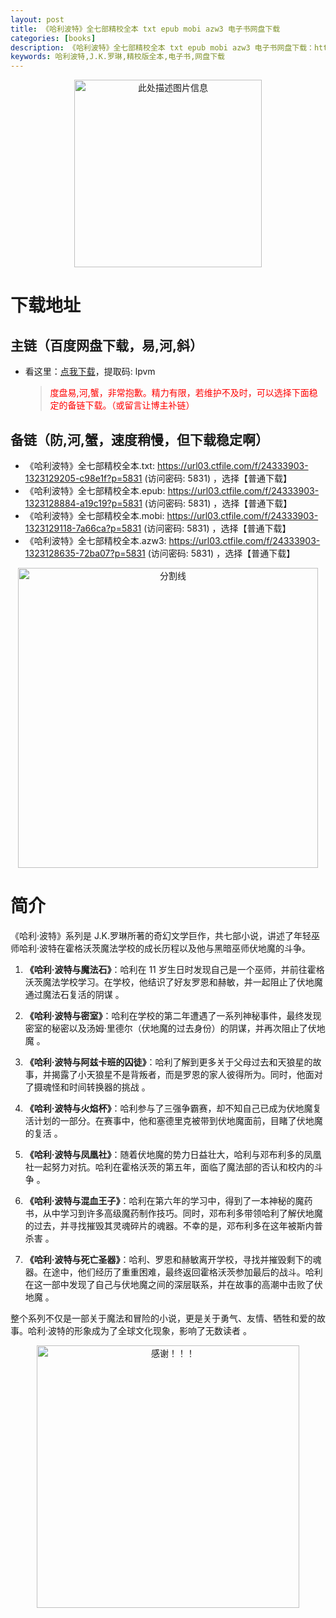 ```yaml
---
layout: post
title: 《哈利波特》全七部精校全本 txt epub mobi azw3 电子书网盘下载
categories: [books]
description: 《哈利波特》全七部精校全本 txt epub mobi azw3 电子书网盘下载：https://qweree.cn/index.php/483/
keywords: 哈利波特,J.K.罗琳,精校版全本,电子书,网盘下载
---
```


<div align="center"><img src="http://qweree.cn/wp-content/uploads/2024/07/ha-li-bo-te.jpg" alt="此处描述图片信息" width="300px" height="auto"></div>

# 下载地址

## 主链（百度网盘下载，易,河,斜）

- 看这里：[点我下载](https://pan.baidu.com/s/1qZRtufNxueSwGGkzsLIB5A?pwd=lpvm)，提取码: lpvm

  > <p style="color:red" >度盘易,河,蟹，非常抱歉。精力有限，若维护不及时，可以选择下面稳定的备链下载。（或留言让博主补链）</p>

## 备链（防,河,蟹，速度稍慢，但下载稳定啊）

- 《哈利波特》全七部精校全本.txt: <https://url03.ctfile.com/f/24333903-1323129205-c98e1f?p=5831> (访问密码: 5831) ，选择【普通下载】
- 《哈利波特》全七部精校全本.epub: <https://url03.ctfile.com/f/24333903-1323128884-a19c19?p=5831> (访问密码: 5831) ，选择【普通下载】
- 《哈利波特》全七部精校全本.mobi: <https://url03.ctfile.com/f/24333903-1323129118-7a66ca?p=5831> (访问密码: 5831) ，选择【普通下载】
- 《哈利波特》全七部精校全本.azw3: <https://url03.ctfile.com/f/24333903-1323128635-72ba07?p=5831> (访问密码: 5831) ，选择【普通下载】

<div align="center"><img src="https://pic.imgdb.cn/item/6612476468eb935713c85291.gif" alt="分割线" width="480px" height="auto"/></div>

# 简介

《哈利·波特》系列是 J.K.罗琳所著的奇幻文学巨作，共七部小说，讲述了年轻巫师哈利·波特在霍格沃茨魔法学校的成长历程以及他与黑暗巫师伏地魔的斗争。

1. **《哈利·波特与魔法石》**：哈利在 11 岁生日时发现自己是一个巫师，并前往霍格沃茨魔法学校学习。在学校，他结识了好友罗恩和赫敏，并一起阻止了伏地魔通过魔法石复活的阴谋 。

2. **《哈利·波特与密室》**：哈利在学校的第二年遭遇了一系列神秘事件，最终发现密室的秘密以及汤姆·里德尔（伏地魔的过去身份）的阴谋，并再次阻止了伏地魔 。

3. **《哈利·波特与阿兹卡班的囚徒》**：哈利了解到更多关于父母过去和天狼星的故事，并揭露了小天狼星不是背叛者，而是罗恩的家人彼得所为。同时，他面对了摄魂怪和时间转换器的挑战 。

4. **《哈利·波特与火焰杯》**：哈利参与了三强争霸赛，却不知自己已成为伏地魔复活计划的一部分。在赛事中，他和塞德里克被带到伏地魔面前，目睹了伏地魔的复活 。

5. **《哈利·波特与凤凰社》**：随着伏地魔的势力日益壮大，哈利与邓布利多的凤凰社一起努力对抗。哈利在霍格沃茨的第五年，面临了魔法部的否认和校内的斗争 。

6. **《哈利·波特与混血王子》**：哈利在第六年的学习中，得到了一本神秘的魔药书，从中学习到许多高级魔药制作技巧。同时，邓布利多带领哈利了解伏地魔的过去，并寻找摧毁其灵魂碎片的魂器。不幸的是，邓布利多在这年被斯内普杀害 。

7. **《哈利·波特与死亡圣器》**：哈利、罗恩和赫敏离开学校，寻找并摧毁剩下的魂器。在途中，他们经历了重重困难，最终返回霍格沃茨参加最后的战斗。哈利在这一部中发现了自己与伏地魔之间的深层联系，并在故事的高潮中击败了伏地魔 。

整个系列不仅是一部关于魔法和冒险的小说，更是关于勇气、友情、牺牲和爱的故事。哈利·波特的形象成为了全球文化现象，影响了无数读者 。

<div align="center"><img src="https://pic.imgdb.cn/item/661246bf68eb935713c7f81c.gif" alt="感谢！！！" width="420px" height="auto"/></div>
